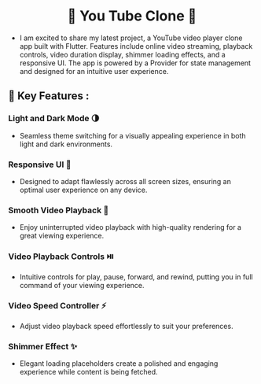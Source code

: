 <h1 align="center"> 🌟 You Tube Clone 🌟 </h1>

- I am excited to share my latest project, a YouTube video player clone app built with Flutter. Features include online video streaming, playback controls, video duration display, shimmer loading effects, and a responsive UI. The app is powered by a Provider for state management and designed for an intuitive user experience.

## 🚀 Key Features :

### Light and Dark Mode 🌗
- Seamless theme switching for a visually appealing experience in both light and dark environments.

### Responsive UI 📱
- Designed to adapt flawlessly across all screen sizes, ensuring an optimal user experience on any device.

### Smooth Video Playback 🎥
- Enjoy uninterrupted video playback with high-quality rendering for a great viewing experience.

### Video Playback Controls ⏯️
- Intuitive controls for play, pause, forward, and rewind, putting you in full command of your viewing experience.

### Video Speed Controller ⚡
- Adjust video playback speed effortlessly to suit your preferences.

### Shimmer Effect ✨
- Elegant loading placeholders create a polished and engaging experience while content is being fetched.
